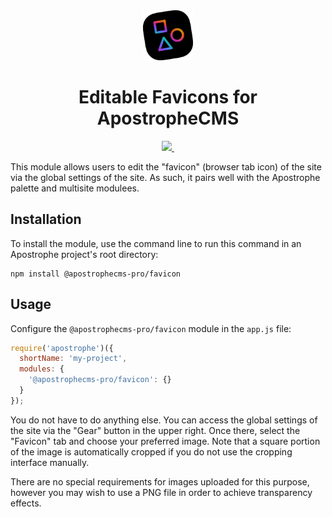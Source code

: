 <div align="center">
  <img src="https://raw.githubusercontent.com/apostrophecms/apostrophe/main/logo.svg" alt="ApostropheCMS logo" width="80" height="80">

  <h1>Editable Favicons for ApostropheCMS</h1>
  <p>
    <a aria-label="Apostrophe logo" href="https://v3.docs.apostrophecms.org">
      <img src="https://img.shields.io/badge/MADE%20FOR%20Apostrophe%203-000000.svg?style=for-the-badge&logo=Apostrophe&labelColor=6516dd">
    </a>
    <a aria-label="Join the community on Discord" href="http://chat.apostrophecms.org">
      <img alt="" src="https://img.shields.io/discord/517772094482677790?color=5865f2&label=Join%20the%20Discord&logo=discord&logoColor=fff&labelColor=000&style=for-the-badge&logoWidth=20">
    </a>
  </p>
</div>

This module allows users to edit the "favicon" (browser tab icon) of the site via the global settings of the site.
As such, it pairs well with the Apostrophe palette and multisite modulees.

## Installation

To install the module, use the command line to run this command in an Apostrophe project's root directory:

```
npm install @apostrophecms-pro/favicon
```

## Usage

Configure the `@apostrophecms-pro/favicon` module in the `app.js` file:

```javascript
require('apostrophe')({
  shortName: 'my-project',
  modules: {
    '@apostrophecms-pro/favicon': {}
  }
});
```

You do not have to do anything else. You can access the global settings of the site
via the "Gear" button in the upper right. Once there, select the "Favicon" tab and
choose your preferred image. Note that a square portion of the image is automatically
cropped if you do not use the cropping interface manually.

There are no special requirements for images uploaded for this purpose, however you may
wish to use a PNG file in order to achieve transparency effects.
